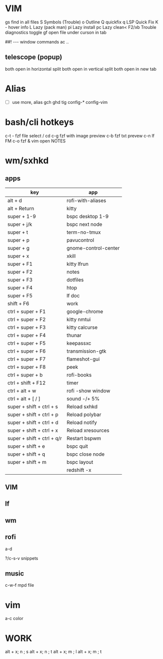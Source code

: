 # VIM
<leader>gs find in all files
<leader>S Symbols (Trouble)
<leader>o  Outline
<leader>Q quickfix
<localleader>q LSP Quick Fix
K - hover info
<leader>L Lazy (pack man)
<localleader>pi Lazy install
<localleader>pc Lazy clean<
F2/<leader>xb Trouble diagnostics toggle
<C-w>gf open file under curson in tab

##! 
<C-w> --- window commands
<leader>ac ..

## telescope (popup)
<C-x>	both	open in horizontal split
<C-v>	both	open in vertical split
<C-t>	both	open in new tab

# Alias
- [ ] use more, alias
    gch
    ghd
    tig
    config-*
    config-vim

# bash/cli hotkeys
c-t - fzf file select / cd
c-g fzf with image preview
c-b fzf txt prevew
c-n lf FM
c-o fzf & vim open NOTES

# wm/sxhkd
## apps
 | key                        | app                  |
 |----------------------------|----------------------|
 | alt + d                    | rofi-with-aliases    |
 | alt + Return               | kitty                |
 | super + 1-9                | bspc desktop 1-9     |
 | super + j/k                | bspc next node       |
 | super + t                  | term-no-tmux         |
 | super + p                  | pavucontrol          |
 | super + g                  | gnome-control-center |
 | super + x                  | xkill                |
 | super + F1                 | kitty lfrun          |
 | super + F2                 | notes                |
 | super + F3                 | dotfiles             |
 | super + F4                 | htop                 |
 | super + F5                 | lf doc               |
 | shift + F6                 | work                 |
 | ctrl + super + F1          | google-chrome        |
 | ctrl + super + F2          | kitty nmtui          |
 | ctrl + super + F3          | kitty calcurse       |
 | ctrl + super + F4          | thunar               |
 | ctrl + super + F5          | keepassxc            |
 | ctrl + super + F6          | transmission-gtk     |
 | ctrl + super + F7          | flameshot-gui        |
 | ctrl + super + F8          | peek                 |
 | ctrl + super + b           | rofi-books           |
 | ctrl + shift + F12         | timer                |
 | ctrl + alt + w             | rofi -show window    |
 | ctrl + alt + [ / ]         | sound -/+ 5%         |
 | super + shift + ctrl + s   | Reload sxhkd         |
 | super + shift + ctrl + p   | Reload polybar       |
 | super + shift + ctrl + d   | Reload notify        |
 | super + shift + ctrl + x   | Reload xresources    |
 | super + shift + ctrl + q/r | Restart bspwm        |
 | super + shift + e          | bspc quit            |
 | super + shift + q          | bspc close node      |
 | super + shift + m          | bspc layout          |
 |                            | redshift -x          |


## VIM

## lf

## wm
## rofi
a-d

?/c-s-v snippets

## music
c-w-f mpd file

# vim
a-c color

# WORK
alt + x; n ; s
alt + x; n ; t
alt + x; m ; l
alt + x; m ; t

